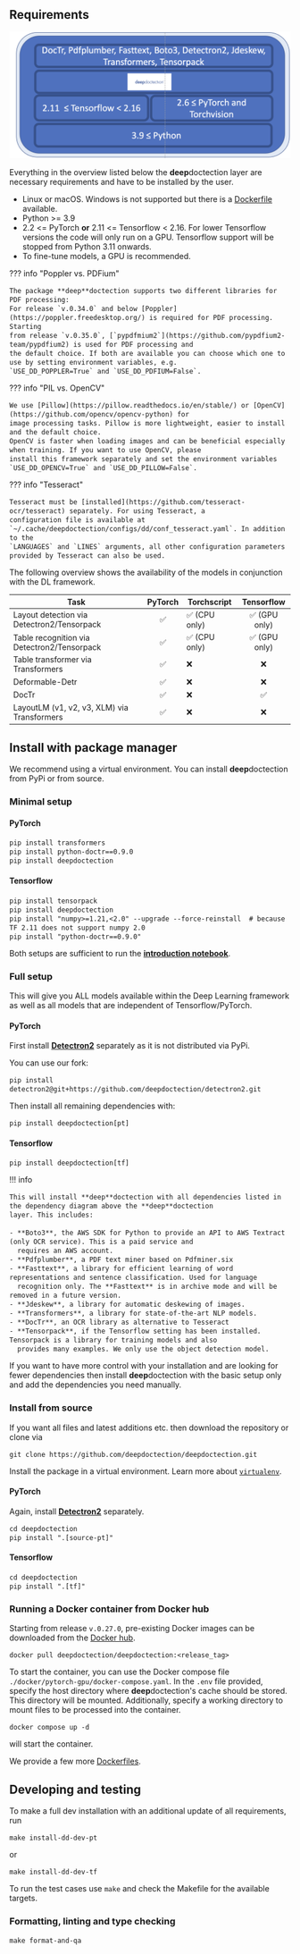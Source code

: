 # 


## Requirements

![](./tutorials/_imgs/install_01.png)

Everything in the overview listed below the **deep**doctection layer are necessary requirements and have to be installed 
by the user.

- Linux or macOS. Windows is not supported but there is a [Dockerfile](https://github.com/deepdoctection/deepdoctection/tree/master/docker/pytorch-cpu-jupyter) available.
- Python >= 3.9
- 2.2 <= PyTorch  **or** 2.11 <= Tensorflow < 2.16. For lower Tensorflow versions the code will only run on a GPU. 
  Tensorflow support will be stopped from Python 3.11 onwards.
- To fine-tune models, a GPU is recommended.

??? info "Poppler vs. PDFium"

    The package **deep**doctection supports two different libraries for PDF processing:
    For release `v.0.34.0` and below [Poppler](https://poppler.freedesktop.org/) is required for PDF processing. Starting 
    from release `v.0.35.0`, [`pypdfmium2`](https://github.com/pypdfium2-team/pypdfium2) is used for PDF processing and 
    the default choice. If both are available you can choose which one to use by setting environment variables, e.g. 
    `USE_DD_POPPLER=True` and `USE_DD_PDFIUM=False`.

??? info "PIL vs. OpenCV"

    We use [Pillow](https://pillow.readthedocs.io/en/stable/) or [OpenCV](https://github.com/opencv/opencv-python) for 
    image processing tasks. Pillow is more lightweight, easier to install and the default choice. 
    OpenCV is faster when loading images and can be beneficial especially when training. If you want to use OpenCV, please
    install this framework separately and set the environment variables `USE_DD_OPENCV=True` and `USE_DD_PILLOW=False`. 


??? info "Tesseract"

    Tesseract must be [installed](https://github.com/tesseract-ocr/tesseract) separately. For using Tesseract, a 
    configuration file is available at `~/.cache/deepdoctection/configs/dd/conf_tesseract.yaml`. In addition to the 
    `LANGUAGES` and `LINES` arguments, all other configuration parameters provided by Tesseract can also be used.


The following overview shows the availability of the models in conjunction with the DL framework.

| Task                                        | PyTorch | Torchscript    |  Tensorflow  |
|---------------------------------------------|:-------:|----------------|:------------:|
| Layout detection via Detectron2/Tensorpack  |    ✅    | ✅ (CPU only)   | ✅ (GPU only) |
| Table recognition via Detectron2/Tensorpack |    ✅    | ✅ (CPU only)   | ✅ (GPU only) |
| Table transformer via Transformers          |    ✅    | ❌              |      ❌       |
| Deformable-Detr                             |    ✅    | ❌              |      ❌       |
| DocTr                                       |    ✅    | ❌              |      ✅       |
| LayoutLM (v1, v2, v3, XLM) via Transformers |    ✅    | ❌              |      ❌       |


## Install with package manager

We recommend using a virtual environment. You can install **deep**doctection from PyPi or from source. 

### Minimal setup

#### PyTorch

```
pip install transformers
pip install python-doctr==0.9.0
pip install deepdoctection
```

#### Tensorflow

```
pip install tensorpack
pip install deepdoctection
pip install "numpy>=1.21,<2.0" --upgrade --force-reinstall  # because TF 2.11 does not support numpy 2.0 
pip install "python-doctr==0.9.0"
```

Both setups are sufficient to run the [**introduction notebook**](https://github.com/deepdoctection/notebooks/blob/main/Get_Started.ipynb). 

### Full setup

This will give you ALL models available within the Deep Learning framework as well as all models
that are independent of Tensorflow/PyTorch.

#### PyTorch 

First install [**Detectron2**](https://detectron2.readthedocs.io/en/latest/tutorials/install.html) separately as it 
is not distributed via PyPi.

You can use our fork:

```
pip install detectron2@git+https://github.com/deepdoctection/detectron2.git
```

Then install all remaining dependencies with:

```
pip install deepdoctection[pt]
```

#### Tensorflow

```
pip install deepdoctection[tf]
```

!!! info 

    This will install **deep**doctection with all dependencies listed in the dependency diagram above the **deep**doctection 
    layer. This includes:

    - **Boto3**, the AWS SDK for Python to provide an API to AWS Textract (only OCR service). This is a paid service and 
      requires an AWS account.
    - **Pdfplumber**, a PDF text miner based on Pdfminer.six
    - **Fasttext**, a library for efficient learning of word representations and sentence classification. Used for language
      recognition only. The **Fasttext** is in archive mode and will be removed in a future version.
    - **Jdeskew**, a library for automatic deskewing of images.
    - **Transformers**, a library for state-of-the-art NLP models. 
    - **DocTr**, an OCR library as alternative to Tesseract
    - **Tensorpack**, if the Tensorflow setting has been installed. Tensorpack is a library for training models and also 
      provides many examples. We only use the object detection model.


If you want to have more control with your installation and are looking for fewer dependencies then 
install **deep**doctection with the basic setup only and add the dependencies you need manually.


### Install from source

If you want all files and latest additions etc. then download the repository or clone via

```
git clone https://github.com/deepdoctection/deepdoctection.git
```

Install the package in a virtual environment. Learn more about [`virtualenv`](https://docs.python.org/3/tutorial/venv.html). 


#### PyTorch

Again, install [**Detectron2**](https://detectron2.readthedocs.io/en/latest/tutorials/install.html) separately.

```
cd deepdoctection
pip install ".[source-pt]"
```

#### Tensorflow

```
cd deepdoctection 
pip install ".[tf]"
```


### Running a Docker container from Docker hub

Starting from release `v.0.27.0`, pre-existing Docker images can be downloaded from the [Docker hub](https://hub.docker.com/r/deepdoctection/deepdoctection).

```
docker pull deepdoctection/deepdoctection:<release_tag> 
```

To start the container, you can use the Docker compose file `./docker/pytorch-gpu/docker-compose.yaml`. 
In the `.env` file provided, specify the host directory where **deep**doctection's cache should be stored. 
This directory will be mounted. Additionally, specify a working directory to mount files to be processed into the 
container.

```
docker compose up -d
```

will start the container.

We provide a few more [Dockerfiles](https://github.com/deepdoctection/deepdoctection/tree/master/docker).


## Developing and testing

To make a full dev installation with an additional update of all requirements, run 


```
make install-dd-dev-pt
```

or 

```
make install-dd-dev-tf
```

To run the test cases use `make` and check the Makefile for the available targets.


### Formatting, linting and type checking

```
make format-and-qa
```
